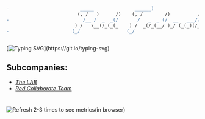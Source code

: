 ```diff

-                          _____               ______)                                                          -
                          (, /   )      /)    (, /        /)          /)        ,        
-                           /__ /  _  _(/       /   _  _ (/  __   ___// ____       _  _                         -
                         ) /   \__(/_(_(_    ) /  _(/_(__/ )_/ (_(_)(/_(_)(_/__(__(/_/_)_
-                       (_/                 (_/                          .-/                                    -
                                                                        (_/              
```

[![Typing SVG](https://readme-typing-svg.herokuapp.com?font=JetBrains+Mono&color=%23Ff3f36&width=450&lines=Easy.+Open.+Secure.;Security+is+our+business.;Better+decisions+--+better+World.)](https://git.io/typing-svg)

## Subcompanies:

- [_The LAB_](https://github.com/Red-Laboratory)
- [_Red Collaborate Team_](https://github.com/Red-Collaborate-Team)

#

![Refresh 2-3 times to see metrics(in browser)](https://metrics.lecoq.io/Red-company?template=classic&languages=1&languages.limit=8&languages.sections=most-used&languages.colors=github&languages.threshold=0%25&languages.indepth=false&languages.analysis.timeout=15&languages.categories=markup%2C%20programming&languages.recent.categories=markup%2C%20programming&languages.recent.load=300&languages.recent.days=14&config.timezone=Europe%2FMoscow)
